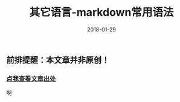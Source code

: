 ﻿---
layout: post
title: 其它语言-markdown常用语法
date: 2018-01-29
categories: blog
tags: [其它语言]
description: 搬运
---

## 前排提醒：本文章并非原创！
### [点我查看文章出处](https://www.cnblogs.com/liugang-vip/p/6337580.html)  
啊












